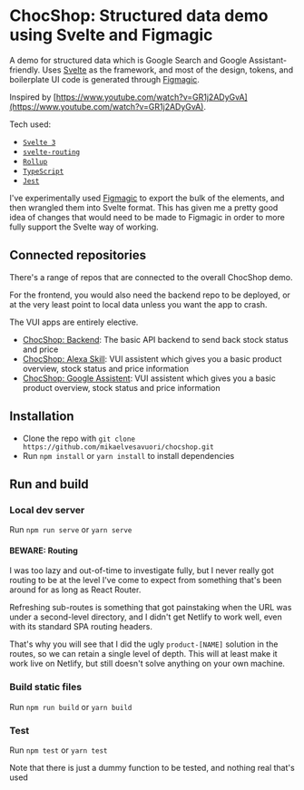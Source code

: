 # ChocShop: Structured data demo using Svelte and Figmagic

A demo for structured data which is Google Search and Google Assistant-friendly. Uses [Svelte](https://svelte.dev) as the framework, and most of the design, tokens, and boilerplate UI code is generated through [Figmagic](https://github.com/mikaelvesavuori/figmagic).

Inspired by [https://www.youtube.com/watch?v=GR1j2ADyGvA](https://www.youtube.com/watch?v=GR1j2ADyGvA).

Tech used:

- [`Svelte 3`](https://svelte.dev)
- [`svelte-routing`](https://github.com/EmilTholin/svelte-routing)
- [`Rollup`](https://rollupjs.org/guide/en/)
- [`TypeScript`](https://www.typescriptlang.org)
- [`Jest`](https://jestjs.io)

I've experimentally used [Figmagic](https://github.com/mikaelvesavuori/figmagic) to export the bulk of the elements, and then wrangled them into Svelte format. This has given me a pretty good idea of changes that would need to be made to Figmagic in order to more fully support the Svelte way of working.

## Connected repositories

There's a range of repos that are connected to the overall ChocShop demo.

For the frontend, you would also need the backend repo to be deployed, or at the very least point to local data unless you want the app to crash.

The VUI apps are entirely elective.

- [ChocShop: Backend](https://github.com/mikaelvesavuori/chocshop-backend): The basic API backend to send back stock status and price
- [ChocShop: Alexa Skill](https://github.com/mikaelvesavuori/chocshop-alexa): VUI assistent which gives you a basic product overview, stock status and price information
- [ChocShop: Google Assistent](https://github.com/mikaelvesavuori/chocshop-assistent): VUI assistent which gives you a basic product overview, stock status and price information

## Installation

- Clone the repo with `git clone https://github.com/mikaelvesavuori/chocshop.git`
- Run `npm install` or `yarn install` to install dependencies

## Run and build

### Local dev server

Run `npm run serve` or `yarn serve`

#### BEWARE: Routing

I was too lazy and out-of-time to investigate fully, but I never really got routing to be at the level I've come to expect from something that's been around for as long as React Router.

Refreshing sub-routes is something that got painstaking when the URL was under a second-level directory, and I didn't get Netlify to work well, even with its standard SPA routing headers.

That's why you will see that I did the ugly `product-[NAME]` solution in the routes, so we can retain a single level of depth. This will at least make it work live on Netlify, but still doesn't solve anything on your own machine.

### Build static files

Run `npm run build` or `yarn build`

### Test

Run `npm test` or `yarn test`

Note that there is just a dummy function to be tested, and nothing real that's used
